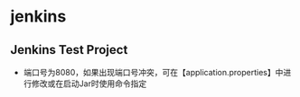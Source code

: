 # jenkins

## Jenkins Test Project

* 端口号为8080，如果出现端口号冲突，可在【application.properties】中进行修改或在启动Jar时使用命令指定